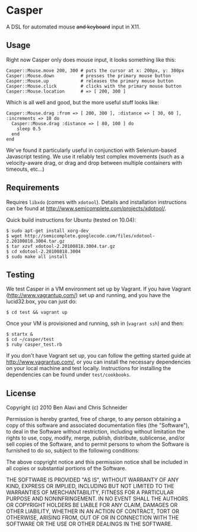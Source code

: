 Casper
======

A DSL for automated mouse <del>and keyboard</del> input in X11.

Usage
-----

Right now Casper only does mouse input, it looks something like this:

    Casper::Mouse.move 200, 300 # puts the cursor at x: 200px, y: 300px
    Casper::Mouse.down          # presses the primary mouse button
    Casper::Mouse.up            # releases the primary mouse button
    Casper::Mouse.click         # clicks with the primary mouse button
    Casper::Mouse.location      # => [ 200, 300 ]

Which is all well and good, but the more useful stuff looks like:

    Casper::Mouse.drag :from => [ 200, 300 ], :distance => [ 30, 60 ], :increments => 10 do
      Casper::Mouse.drag :distance => [ 80, 100 ] do
        sleep 0.5
      end
    end
    
We've found it particularly useful in conjunction with Selenium-based
Javascript testing. We use it reliably test complex movements (such as a
velocity-aware drag, or drag and drop between multiple containers with
timeouts, etc...)

Requirements
------------

Requires `libxdo` (comes with `xdotool`). Details and installation
instructions can be found at http://www.semicomplete.com/projects/xdotool/.

Quick build instructions for Ubuntu (tested on 10.04):

    $ sudo apt-get install xorg-dev
    $ wget http://semicomplete.googlecode.com/files/xdotool-2.20100818.3004.tar.gz
    $ tar xzvf xdotool-2.20100818.3004.tar.gz
    $ cd xdotool-2.20100818.3004
    $ sudo make all install

Testing
-------

We test Casper in a VM environment set up by Vagrant. If you have Vagrant
(http://www.vagrantup.com/) set up and running, and you have the lucid32.box,
you can just do:

    $ cd test && vagrant up

Once your VM is provisioned and running, ssh in (`vagrant ssh`) and then:

    $ startx &
    $ cd ~/casper/test
    $ ruby casper_test.rb

If you don't have Vagrant set up, you can follow the getting started guide at
http://www.vagrantup.com/, or you can install the necessary dependencies on
your local machine and test locally. Instructions for installing the
dependencies can be found under `test/cookbooks`.

License
-------

Copyright (c) 2010 Ben Alavi and Chris Schneider

Permission is hereby granted, free of charge, to any person obtaining a copy
of this software and associated documentation files (the "Software"), to deal
in the Software without restriction, including without limitation the rights
to use, copy, modify, merge, publish, distribute, sublicense, and/or sell
copies of the Software, and to permit persons to whom the Software is
furnished to do so, subject to the following conditions:

The above copyright notice and this permission notice shall be included in
all copies or substantial portions of the Software.

THE SOFTWARE IS PROVIDED "AS IS", WITHOUT WARRANTY OF ANY KIND, EXPRESS OR
IMPLIED, INCLUDING BUT NOT LIMITED TO THE WARRANTIES OF MERCHANTABILITY,
FITNESS FOR A PARTICULAR PURPOSE AND NONINFRINGEMENT. IN NO EVENT SHALL THE
AUTHORS OR COPYRIGHT HOLDERS BE LIABLE FOR ANY CLAIM, DAMAGES OR OTHER
LIABILITY, WHETHER IN AN ACTION OF CONTRACT, TORT OR OTHERWISE, ARISING FROM,
OUT OF OR IN CONNECTION WITH THE SOFTWARE OR THE USE OR OTHER DEALINGS IN
THE SOFTWARE.
